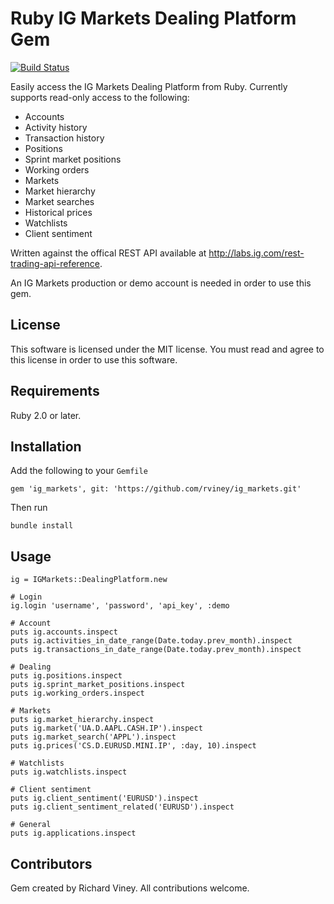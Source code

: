 # Ruby IG Markets Dealing Platform Gem

[![Build Status][travis-ci-badge]][travis-ci-home]

Easily access the IG Markets Dealing Platform from Ruby. Currently supports read-only access to the following:

* Accounts
* Activity history
* Transaction history
* Positions
* Sprint market positions
* Working orders
* Markets
* Market hierarchy
* Market searches
* Historical prices
* Watchlists
* Client sentiment

Written against the offical REST API available at http://labs.ig.com/rest-trading-api-reference.

An IG Markets production or demo account is needed in order to use this gem.

[travis-ci-home]: http://travis-ci.org/rviney/ig_markets
[travis-ci-badge]: https://travis-ci.org/rviney/ig_markets.svg?branch=master

## License

This software is licensed under the MIT license. You must read and agree to this license in order to use this software.

## Requirements

Ruby 2.0 or later.

## Installation

Add the following to your `Gemfile`

    gem 'ig_markets', git: 'https://github.com/rviney/ig_markets.git'

Then run

    bundle install

## Usage

    ig = IGMarkets::DealingPlatform.new

    # Login
    ig.login 'username', 'password', 'api_key', :demo

    # Account
    puts ig.accounts.inspect
    puts ig.activities_in_date_range(Date.today.prev_month).inspect
    puts ig.transactions_in_date_range(Date.today.prev_month).inspect

    # Dealing
    puts ig.positions.inspect
    puts ig.sprint_market_positions.inspect
    puts ig.working_orders.inspect

    # Markets
    puts ig.market_hierarchy.inspect
    puts ig.market('UA.D.AAPL.CASH.IP').inspect
    puts ig.market_search('APPL').inspect
    puts ig.prices('CS.D.EURUSD.MINI.IP', :day, 10).inspect

    # Watchlists
    puts ig.watchlists.inspect

    # Client sentiment
    puts ig.client_sentiment('EURUSD').inspect
    puts ig.client_sentiment_related('EURUSD').inspect

    # General
    puts ig.applications.inspect

## Contributors

Gem created by Richard Viney. All contributions welcome.
